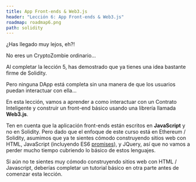 ```yaml
---
title: App Front-ends & Web3.js
header: "Lección 6: App Front-ends & Web3.js"
roadmap: roadmap6.png
path: solidity
---
```


¿Has llegado muy lejos, eh?!

No eres un CryptoZombie ordinario...

Al completar la lección 5, has demostrado que ya tienes una idea bastante firme de Solidity.

Pero ninguna DApp está completa sin una manera de que los usuarios puedan interactuar con ella...

En esta lección, vamos a aprender a como interactuar con un Contrato Inteligente y construir un front-end básico usando una librería llamada **Web3.js**.

Ten en cuenta que la aplicación front-ends están escritos en **JavaScript** y no en Solidity. Pero dado que el enfoque de este curso está en Ethereum / Solidity, asumimos que ya te sientes cómodo construyendo sitios web con HTML, JavaScript (incluyendo ES6 <a href="https://developers.google.com/web/fundamentals/primers/promises" target=_blank>promises</a>), y JQuery, así que no vamos a perder mucho tiempo cubriendo lo básico de estos lenguajes.

Si aún no te sientes muy cómodo construyendo sitios web con HTML / Javascript, deberías completar un tutorial básico en otra parte antes de comenzar esta lección.